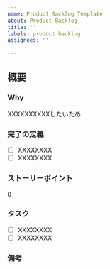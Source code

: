 ```yaml
---
name: Product Backlog Template
about: Product Backlog
title: ''
labels: product backlog
assignees: ''

---
```


## 概要
### Why
XXXXXXXXXXしたいため
### 完了の定義
- [ ] XXXXXXXX
- [ ] XXXXXXXX
### ストーリーポイント
0
### タスク
- [ ] XXXXXXXX
- [ ] XXXXXXXX
### 備考
